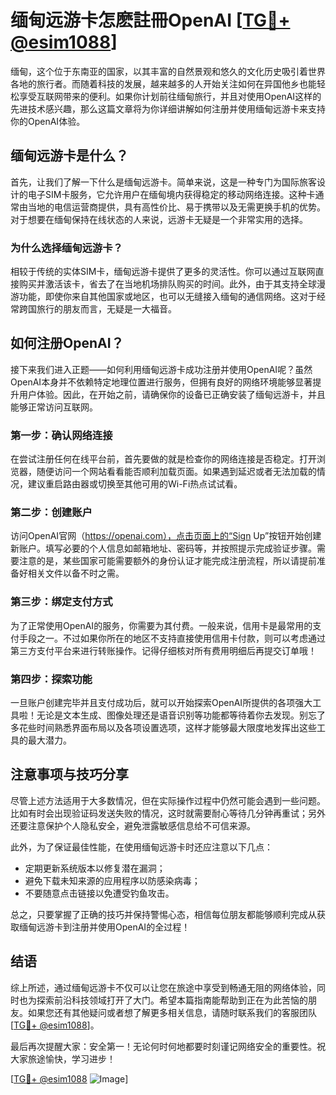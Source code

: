 # 缅甸远游卡怎麽註冊OpenAI [[TG💪+ @esim1088](https://t.me/s/esim1088)]

缅甸，这个位于东南亚的国家，以其丰富的自然景观和悠久的文化历史吸引着世界各地的旅行者。而随着科技的发展，越来越多的人开始关注如何在异国他乡也能轻松享受互联网带来的便利。如果你计划前往缅甸旅行，并且对使用OpenAI这样的先进技术感兴趣，那么这篇文章将为你详细讲解如何注册并使用缅甸远游卡来支持你的OpenAI体验。

## 缅甸远游卡是什么？

首先，让我们了解一下什么是缅甸远游卡。简单来说，这是一种专门为国际旅客设计的电子SIM卡服务，它允许用户在缅甸境内获得稳定的移动网络连接。这种卡通常由当地的电信运营商提供，具有高性价比、易于携带以及无需更换手机的优势。对于想要在缅甸保持在线状态的人来说，远游卡无疑是一个非常实用的选择。

### 为什么选择缅甸远游卡？

相较于传统的实体SIM卡，缅甸远游卡提供了更多的灵活性。你可以通过互联网直接购买并激活该卡，省去了在当地机场排队购买的时间。此外，由于其支持全球漫游功能，即使你来自其他国家或地区，也可以无缝接入缅甸的通信网络。这对于经常跨国旅行的朋友而言，无疑是一大福音。

## 如何注册OpenAI？

接下来我们进入正题——如何利用缅甸远游卡成功注册并使用OpenAI呢？虽然OpenAI本身并不依赖特定地理位置进行服务，但拥有良好的网络环境能够显著提升用户体验。因此，在开始之前，请确保你的设备已正确安装了缅甸远游卡，并且能够正常访问互联网。

### 第一步：确认网络连接

在尝试注册任何在线平台前，首先要做的就是检查你的网络连接是否稳定。打开浏览器，随便访问一个网站看看能否顺利加载页面。如果遇到延迟或者无法加载的情况，建议重启路由器或切换至其他可用的Wi-Fi热点试试看。

### 第二步：创建账户

访问OpenAI官网（https://openai.com），点击页面上的“Sign Up”按钮开始创建新账户。填写必要的个人信息如邮箱地址、密码等，并按照提示完成验证步骤。需要注意的是，某些国家可能需要额外的身份认证才能完成注册流程，所以请提前准备好相关文件以备不时之需。

### 第三步：绑定支付方式

为了正常使用OpenAI的服务，你需要为其付费。一般来说，信用卡是最常用的支付手段之一。不过如果你所在的地区不支持直接使用信用卡付款，则可以考虑通过第三方支付平台来进行转账操作。记得仔细核对所有费用明细后再提交订单哦！

### 第四步：探索功能

一旦账户创建完毕并且支付成功后，就可以开始探索OpenAI所提供的各项强大工具啦！无论是文本生成、图像处理还是语音识别等功能都等待着你去发现。别忘了多花些时间熟悉界面布局以及各项设置选项，这样才能够最大限度地发挥出这些工具的最大潜力。

## 注意事项与技巧分享

尽管上述方法适用于大多数情况，但在实际操作过程中仍然可能会遇到一些问题。比如有时会出现验证码发送失败的情况，这时就需要耐心等待几分钟再重试；另外还要注意保护个人隐私安全，避免泄露敏感信息给不可信来源。

此外，为了保证最佳性能，在使用缅甸远游卡时还应注意以下几点：
- 定期更新系统版本以修复潜在漏洞；
- 避免下载未知来源的应用程序以防感染病毒；
- 不要随意点击链接以免遭受钓鱼攻击。

总之，只要掌握了正确的技巧并保持警惕心态，相信每位朋友都能够顺利完成从获取缅甸远游卡到注册并使用OpenAI的全过程！

## 结语

综上所述，通过缅甸远游卡不仅可以让您在旅途中享受到畅通无阻的网络体验，同时也为探索前沿科技领域打开了大门。希望本篇指南能帮助到正在为此苦恼的朋友。如果您还有其他疑问或者想了解更多相关信息，请随时联系我们的客服团队[[TG💪+ @esim1088](https://t.me/s/esim1088)]。

最后再次提醒大家：安全第一！无论何时何地都要时刻谨记网络安全的重要性。祝大家旅途愉快，学习进步！

[[TG💪+ @esim1088](https://t.me/s/esim1088) ![Image](https://i.postimg.cc/4NQfJmqS/Snipaste-2025-05-13-00-14-12.png)]